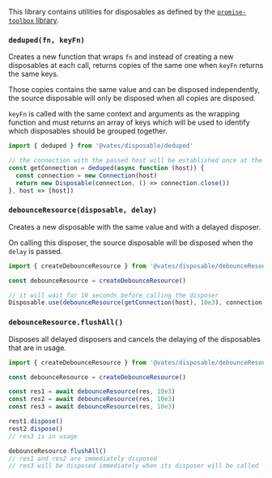This library contains utilities for disposables as defined by the [`promise-toolbox` library](https://github.com/JsCommunity/promise-toolbox#resource-management).

### `deduped(fn, keyFn)`

Creates a new function that wraps `fn` and instead of creating a new disposables at each call, returns copies of the same one when `keyFn` returns the same keys.

Those copies contains the same value and can be disposed independently, the source disposable will only be disposed when all copies are disposed.

`keyFn` is called with the same context and arguments as the wrapping function and must returns an array of keys which will be used to identify which disposables should be grouped together.

```js
import { deduped } from '@vates/disposable/deduped'

// the connection with the passed host will be established once at the first call, then, it will be shared with the next calls
const getConnection = deduped(async function (host)) {
  const connection = new Connection(host)
  return new Disposable(connection, () => connection.close())
}, host => [host])
```

### `debounceResource(disposable, delay)`

Creates a new disposable with the same value and with a delayed disposer.

On calling this disposer, the source disposable will be disposed when the `delay` is passed.

```js
import { createDebounceResource } from '@vates/disposable/debounceResource'

const debounceResource = createDebounceResource()

// it will wait for 10 seconds before calling the disposer
Disposable.use(debounceResource(getConnection(host), 10e3), connection => {})
```

### `debounceResource.flushAll()`

Disposes all delayed disposers and cancels the delaying of the disposables that are in usage.

```js
import { createDebounceResource } from '@vates/disposable/debounceResource'

const debounceResource = createDebounceResource()

const res1 = await debounceResource(res, 10e3)
const res2 = await debounceResource(res, 10e3)
const res3 = await debounceResource(res, 10e3)

rest1.dispose()
rest2.dispose()
// res3 is in usage

debounceResource.flushAll()
// res1 and res2 are immediately disposed
// res3 will be disposed immediately when its disposer will be called
```
